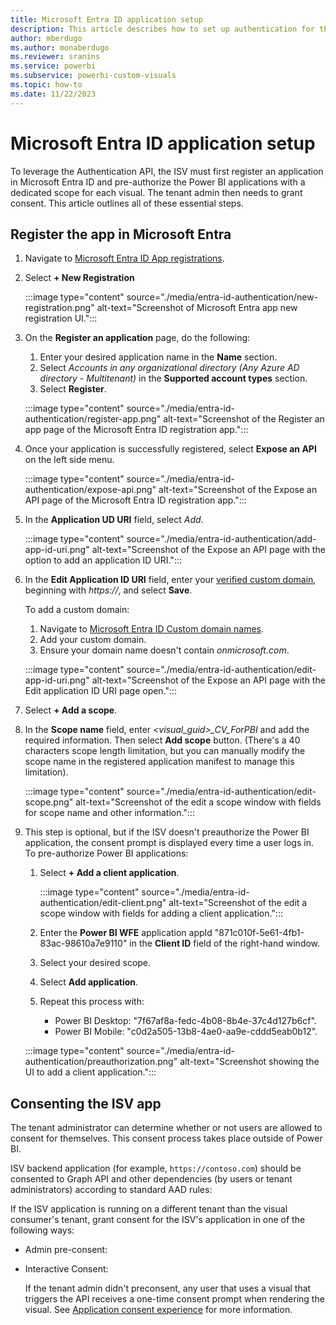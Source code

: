 ```yaml
---
title: Microsoft Entra ID application setup
description: This article describes how to set up authentication for third party ISVs in Microsoft Entra.
author: mberdugo
ms.author: monaberdugo
ms.reviewer: sranins
ms.service: powerbi
ms.subservice: powerbi-custom-visuals
ms.topic: how-to
ms.date: 11/22/2023
---
```


# Microsoft Entra ID application setup

To leverage the Authentication API, the ISV must first register an application in Microsoft Entra ID and pre-authorize the Power BI applications with a dedicated scope for each visual. The tenant admin then needs to grant consent. This article outlines all of these essential steps.

## Register the app in Microsoft Entra

1. Navigate to [Microsoft Entra ID App registrations](https://portal.azure.com/#view/Microsoft_AAD_IAM/ActiveDirectoryMenuBlade/~/RegisteredApps).

1. Select **+ New Registration**

   :::image type="content" source="./media/entra-id-authentication/new-registration.png" alt-text="Screenshot of Microsoft Entra app new registration UI.":::

1. On the **Register an application** page, do the following:
   1. Enter your desired application name in the **Name** section.
   1. Select *Accounts in any organizational directory (Any Azure AD directory - Multitenant)* in the **Supported account types** section.
   1. Select **Register**.

   :::image type="content" source="./media/entra-id-authentication/register-app.png" alt-text="Screenshot of the Register an app page of the Microsoft Entra ID registration app.":::

1. Once your application is successfully registered, select **Expose an API** on the left side menu.

    :::image type="content" source="./media/entra-id-authentication/expose-api.png" alt-text="Screenshot of the Expose an API page of the Microsoft Entra ID registration app.":::

1. In the **Application UD URI** field, select *Add*.

    :::image type="content" source="./media/entra-id-authentication/add-app-id-uri.png" alt-text="Screenshot of the Expose an API page with the option to add an application ID URI.":::

1. In the **Edit Application ID URI** field, enter your [verified custom domain](https://portal.azure.com/#view/Microsoft_AAD_IAM/ActiveDirectoryMenuBlade/~/Domains), beginning with *https://*, and select **Save**.

   To add a custom domain:

   1. Navigate to [Microsoft Entra ID Custom domain names](https://entra.microsoft.com/#view/Microsoft_AAD_IAM/DomainsList.ReactView).
   1. Add your custom domain.
   1. Ensure your domain name doesn't contain *onmicrosoft.com*.  

    :::image type="content" source="./media/entra-id-authentication/edit-app-id-uri.png" alt-text="Screenshot of the Expose an API page with the Edit application ID URI page open.":::

1. Select **+ Add a scope**.

1. In the **Scope name** field, enter *<visual_guid>_CV_ForPBI* and add the required information. Then select **Add scope** button. (There's a 40 characters scope length limitation, but you can  manually modify the scope name in the registered application manifest to manage this limitation).

    :::image type="content" source="./media/entra-id-authentication/edit-scope.png" alt-text="Screenshot of the edit a scope window with fields for scope name and other information.":::

1. This step is optional, but if the ISV doesn't preauthorize the Power BI application, the consent prompt is displayed every time a user logs in. To pre-authorize Power BI applications:

   1. Select **+ Add a client application**.

      :::image type="content" source="./media/entra-id-authentication/edit-client.png" alt-text="Screenshot of the edit a scope window with fields for adding a client application.":::

   1. Enter the **Power BI WFE** application appId "871c010f-5e61-4fb1-83ac-98610a7e9110" in the **Client ID** field of the right-hand window.
   1. Select your desired scope.
   1. Select **Add application**.
   1. Repeat this process with:

      * Power BI Desktop: "7f67af8a-fedc-4b08-8b4e-37c4d127b6cf".
      * Power BI Mobile: "c0d2a505-13b8-4ae0-aa9e-cddd5eab0b12".

     :::image type="content" source="./media/entra-id-authentication/preauthorization.png" alt-text="Screenshot showing the UI to add a client application.":::

## Consenting the ISV app

The tenant administrator can determine whether or not users are allowed to consent for themselves. This consent process takes place outside of Power BI.

ISV backend application (for example, `https://contoso.com`) should be consented to Graph API and other dependencies (by users or tenant administrators) according to standard AAD rules:

If the ISV application is running on a different tenant than the visual consumer's tenant, grant consent for the ISV's application in one of the following ways:

* Admin pre-consent:

* Interactive Consent:

  If the tenant admin didn't preconsent, any user that uses a visual that triggers the API receives a one-time consent prompt when rendering the visual. See [Application consent experience](/entra/identity-platform/application-consent-experience) for more information.
